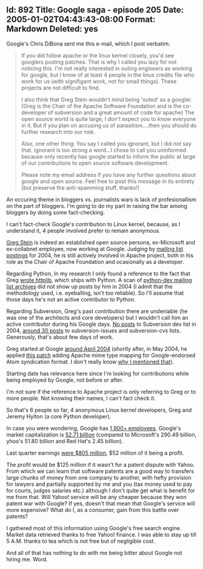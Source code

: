 Id: 892
Title: Google saga - episode 205
Date: 2005-01-02T04:43:43-08:00
Format: Markdown
Deleted: yes
--------------
Google's Chris DiBona sent me this e-mail, which I post verbatim:

> If you did follow apache or the linux kernel closely, you'd see
> googlers posting patches. That is why I called you lazy for not
> noticing this. I'm not really interested in outing engineers as
> working for google, but I know of at least 4 people in the linux
> credits file who work for us (with signifigant work, not for small
> things). These projects are not difficult to find.
>
> I also think that Greg Stein wouldn't mind being 'outed' as a googler.
> (Greg is the Chair of the Apache Software Foundation and is the
> co-developer of subversion and a great amount of code for apache) The
> open source world is quite large, I don't expect you to know everyone
> in it. But if you plan on accusing us of parasitism....then you should
> do further research into our role.
>
> Also, one other thing: You say I called you ignorant, but I did not
> say that. Ignorant is too strong a word...I chose to call you
> uninformed because only recently has google started to inform the
> public at large of our contributions to open source software
> development.
>
> Please note my email address if you have any further questions about
> google and open source. Feel free to post this message in its entirety
> (but preserve the anti-spamming stuff, thanks!)

An occuring theme in bloggers vs. journalists wars is lack of
profesionallism on the part of bloggers. I'm going to do my part in
raising the bar among bloggers by doing some fact-checking.

I can't fact-check Google's contribution to Linux kernel, because, as
I understand it, 4 people involved prefer to remain anonymous.

[Greg Stein](http://www.lyra.org/greg/) is indeed an established open
source persona, ex-Microsoft and ex-collabnet
employee, now working at Google. Judging by [mailing list
postings](http://marc.theaimsgroup.com/?l=apache-cvs&w=2&r=1&s=gstein&q=a)
for 2004, he is still actively
involved in Apache project, both in his role as the Chair of Apache
Foundation and ocasionally as a developer.

Regarding Python, In my research I only found a reference to the fact
that Greg [wrote httplib](http://www.livejournal.com/users/bramcohen/6531.html),
which ships with Python. A scan of [python-dev mailing
list archives](http://mail.python.org/pipermail/python-dev/) did not
show up posts by him in 2004 (I admit that
the methodology used, i.e. eyeballing, isn't too reliable). So I'll
assume that those days he's not an active contributor to Python.

Regarding Subversion, Greg's past contribution there are undeniable
(he was one of the architects and core developers) but I wouldn't call
him an active contributor during his Google days. [No
posts](http://subversion.tigris.org/servlets/SearchList?list=dev&searchText=Greg+Stain&defaultField=sender&Search=Search)
to Subversion dev
list in 2004, [around 30
posts](http://marc.theaimsgroup.com/?a=103578887800012&r=1&w=2)
to subversion-issues and subversion-cvs lists. Generously, that's about
few days of work.

Greg started at Google [around April
2004](http://www.python.org/~jeremy/weblog/040416a.html) (shortly after,
in May 2004, he applied [this
patch](http://marc.theaimsgroup.com/?l=apache-cvs&m=108992005825497&w=2)
adding Apache mime type mapping for Google-endorsed Atom syndication
format. I don't really know [why I mentioned that](http://issues.apache.org/bugzilla/show_bug.cgi?id=20440#c6)).

Starting date has relevance here since I'm looking for contributions
while being employed by Google, not before or after.

I'm not sure if the reference to Apache project is only referring to
Greg or to more people. Not knowing their names, I can't fact check it.

So that's 6 people so far, 4 anonymous Linux kernel developers, Greg and
Jeremy Hylton (a core Python developer).

In case you were wondering, Google has [1,900+
employees](http://www.google.com/intl/en/corporate/facts.html).
Google's market capitalization is [52.71
billion](http://finance.yahoo.com/q?s=GOOG&d=t) (compared to Microsoft's
290.49 billion, yhoo's 51.80 billion and Red Hat's 2.45 billion).

Last quarter earnings [were $805 million](http://www.boston.com/business/technology/articles/2004/10/22/googles_earnings_more_than_double/), $52 million of it being a profit.

The profit would be $125 million if it wasn't for a patent dispute
with Yahoo. From which we can learn that software patents are a good
way to transfers large chunks of money from one company to another, with
hefty provision for lawyers and partially supported by me and you
(tax money used to pay for courts, judges salaries etc.) although I
don't quite get what is benefit for me from that. Will Yahoo! service
will be any cheaper because they won patent war with Google? If yes,
doesn't that mean that Google's service will more expensive? What do I,
as a consumer, gain from this battle over patents?

I gathered most of this information using Google's free search engine.
Market data retrieved thanks to free Yahoo! finance. I was able to
stay up till 5 A.M. thanks to tea which is not free but of negligible
cost.

And all of that has nothing to do with me being bitter about Google
not hiring me. Word.

